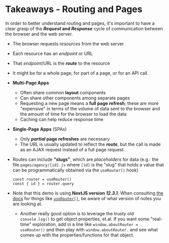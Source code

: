 # Takeaways - Routing and Pages

In order to better understand routing and pages, it's important to have a clear grasp of the ***Request* and *Response*** cycle of communication between the browser and the web server.

- The browser requests *resources* from the web server
- Each resource has an *endpoint* or URL
- That *endpoint*/URL is the ***route*** to the resource
- It might be for a whole page, for part of a page, or for an API call.
- **Multi-Page Apps**
  - Often share common **layout** components
  - Can share other components among separate pages
  - Requesting a new page means a **full page refresh**; these are more "expensive" in terms of the volume of data sent to the browser and the amount of time for the browser to load the data
  - Caching can help reduce response time
- **Single-Page Apps** (SPAs)
  - Only ***partial* page refreshes** are necessary
  - The URL is usually updated to reflect the ***route***, but the call is made as an AJAX request instead of a full page request.
- Routes can include **"slugs"**, which are *placeholders* for data (e.g.: the file `pages/agency/[id].js` where `[id]` is the "slug" that holds a value that can be programmatically obtained via the `useRouter()` hook)

    ```
    const router = useRouter()
    const { id } = router.query 
    ```

- Note that this demo is using **NextJS version *12.3.1***. When consulting [the docs](https://nextjs.org/docs) for things like [`useRouter()`](https://nextjs.org/docs/13/app/building-your-application/upgrading/app-router-migration), be aware of what version of notes you are looking at.
  - Another really good option is to leverage the trusty old `console.log()` to get object properties, et.al. If you want some "real-time" exploration, add in a line like `window.aboutRouter = useRouter()` and then play with `window.aboutRouter.` and see what comes up with the properties/functions for that object.
